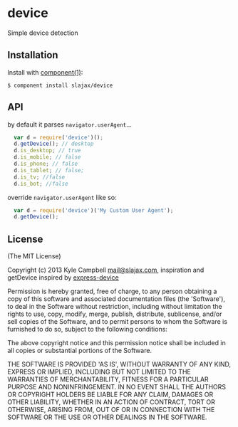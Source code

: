 
# device

  Simple device detection

## Installation

  Install with [component(1)](http://component.io):

    $ component install slajax/device

## API

by default it parses `navigator.userAgent`...

```javascript
  var d = require('device')();
  d.getDevice(); // desktop
  d.is_desktop; // true
  d.is_mobile; // false
  d.is_phone; // false
  d.is_tablet; // false;
  d.is_tv; //false
  d.is_bot; //false
```

override `navigator.userAgent` like so:

```javascript
  var d = require('device')('My Custom User Agent');
  d.getDevice();
```


## License

(The MIT License)

Copyright (c) 2013 Kyle Campbell <mail@slajax.com>, inspiration and getDevice inspired by [express-device](https://github.com/rguerreiro/express-device)

Permission is hereby granted, free of charge, to any person obtaining a copy of this software and associated documentation files (the 'Software'), to deal in the Software without restriction, including without limitation the rights to use, copy, modify, merge, publish, distribute, sublicense, and/or sell copies of the Software, and to permit persons to whom the Software is furnished to do so, subject to the following conditions:

The above copyright notice and this permission notice shall be included in all copies or substantial portions of the Software.

THE SOFTWARE IS PROVIDED 'AS IS', WITHOUT WARRANTY OF ANY KIND, EXPRESS OR IMPLIED, INCLUDING BUT NOT LIMITED TO THE WARRANTIES OF MERCHANTABILITY, FITNESS FOR A PARTICULAR PURPOSE AND NONINFRINGEMENT. IN NO EVENT SHALL THE AUTHORS OR COPYRIGHT HOLDERS BE LIABLE FOR ANY CLAIM, DAMAGES OR OTHER LIABILITY, WHETHER IN AN ACTION OF CONTRACT, TORT OR OTHERWISE, ARISING FROM, OUT OF OR IN CONNECTION WITH THE SOFTWARE OR THE USE OR OTHER DEALINGS IN THE SOFTWARE.
